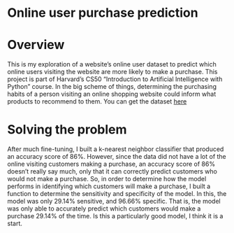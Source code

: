 # Online user purchase prediction

# Overview
This is my exploration of a website’s online user dataset to predict which online users visiting the website are more likely to make a purchase. This project is part of Harvard’s CS50 “Introduction to Artificial Intelligence with Python” course. In the big scheme of things, determining the purchasing habits of a person visiting an online shopping website could inform what products to recommend to them. You can get the dataset [here]( https://cdn.cs50.net/ai/2020/x/projects/4/shopping.zip)

# Solving the problem
After much fine-tuning, I built a k-nearest neighbor classifier that produced an accuracy score of 86%. However, since the data did not have a lot of the online visiting customers making a purchase, an accuracy score of 86% doesn’t really say much, only that it can correctly predict customers who would not make a purchase. So, in order to determine how the model performs in identifying which customers will make a purchase, I built a function to determine the sensitivity and specificity of the model. In this, the model was only 29.14% sensitive, and 96.66% specific. That is, the model was only able to accurately predict which customers would make a purchase 29.14% of the time. Is this a particularly good model, I think it is a start. 
